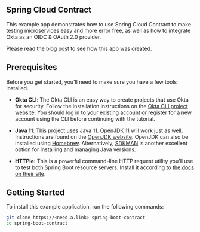 ## Spring Cloud Contract

This example app demonstrates how to use Spring Cloud Contract to make testing microservices easy and more error free, as well as how to integrate Okta as an OIDC & OAuth 2.0 provider.

Please read [the blog post](http://need.a.link) to see how this app was created.

## Prerequisites

Before you get started, you'll need to make sure you have a few tools installed.

- **Okta CLI**: The Okta CLI is an easy way to create projects that use Okta for security. Follow the installation instructions on the [Okta CLI project website](https://cli.okta.com/manual/#installation). You should log in to your existing account or register for a new account using the CLI before continuing with the tutorial.

- **Java 11**: This project uses Java 11. OpenJDK 11 will work just as well.  Instructions are found on the [OpenJDK website](https://openjdk.java.net/install/). OpenJDK can also be installed using [Homebrew](https://brew.sh/). Alternatively, [SDKMAN](https://sdkman.io/) is another excellent option for installing and managing Java versions.

- **HTTPie**: This is a powerful command-line HTTP request utility you'll use to test both Spring Boot resource servers. Install it according to [the docs on their site](https://httpie.org/doc#installation).

## Getting Started

To install this example application, run the following commands:

```bash
git clone https://<need.a.link> spring-boot-contract
cd spring-boot-contract
```
